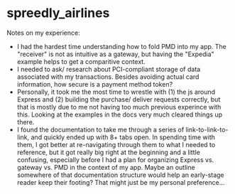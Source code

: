 
# spreedly_airlines

Notes on my experience:

- I had the hardest time understanding how to fold PMD into my app. The "receiver" is not as intuitive as a gateway, but having the "Expedia" example helps to get a comparitive context.
- I needed to ask/ research about PCI-compliant storage of data associated with my transactions. Besides avoiding actual card information, how secure is a payment method token? 
- Personally, it took me the most time to wrestle with (1) the js around Express and (2) building the purchase/ deliver requests correctly, but that is mostly due to me not having too much previous experince with this. Looking at the examples in the docs very much cleared things up there.
- I found the documentation to take me through a series of link-to-link-to-link, and quickly ended up with 8+ tabs open. In spending time with them, I got better at re-navigating through them to what I needed to reference, but it got really big right at the beginning and a little confusing, especially before I had a plan for organizing Express vs. gateway vs. PMD in the context of my app. Maybe an outline somewhere of that documentation structure would help an early-stage reader keep their footing? That might just be my personal preference... 
